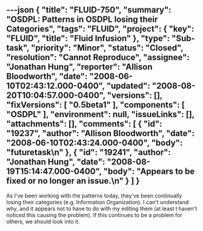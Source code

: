---json
{
  "title": "FLUID-750",
  "summary": "OSDPL: Patterns in OSDPL losing their Categories",
  "tags": "FLUID",
  "project": {
    "key": "FLUID",
    "title": "Fluid Infusion"
  },
  "type": "Sub-task",
  "priority": "Minor",
  "status": "Closed",
  "resolution": "Cannot Reproduce",
  "assignee": "Jonathan Hung",
  "reporter": "Allison Bloodworth",
  "date": "2008-06-10T02:43:12.000-0400",
  "updated": "2008-08-20T10:04:57.000-0400",
  "versions": [],
  "fixVersions": [
    "0.5beta1"
  ],
  "components": [
    "OSDPL"
  ],
  "environment": null,
  "issueLinks": [],
  "attachments": [],
  "comments": [
    {
      "id": "19237",
      "author": "Allison Bloodworth",
      "date": "2008-06-10T02:43:24.000-0400",
      "body": "futuretask\n"
    },
    {
      "id": "19241",
      "author": "Jonathan Hung",
      "date": "2008-08-19T15:14:47.000-0400",
      "body": "Appears to be fixed or no longer an issue.\n"
    }
  ]
}
---
As I've been working with the patterns today, they've been continually losing their categories (e.g. Information Organization). I can't understand why, and it appears not to have to do with my editing them (at least I haven't noticed this causing the problem). If this continues to be a problem for others, we should look into it.

        
